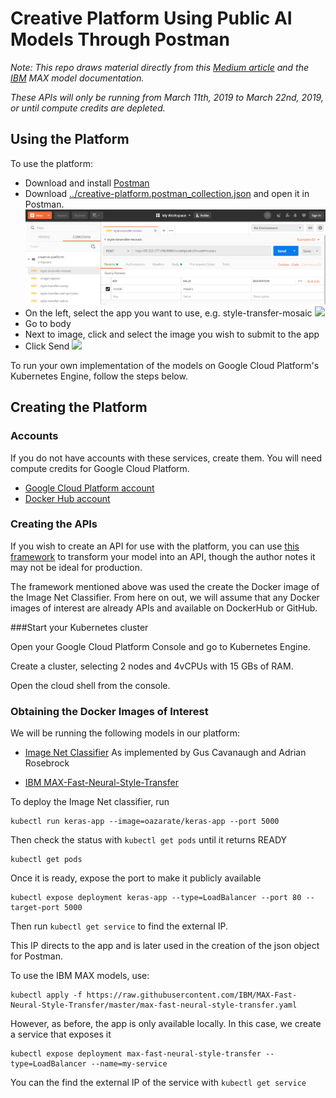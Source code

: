 # Creative Platform Using Public AI Models Through Postman

_Note: This repo draws material directly from this [Medium article](https://medium.com/analytics-vidhya/deploy-your-first-deep-learning-model-on-kubernetes-with-python-keras-flask-and-docker-575dc07d9e76) and the [IBM](https://github.com/IBM) MAX model documentation._

_These APIs will only be running from March 11th, 2019 to March 22nd, 2019, or until compute credits are depleted._

## Using the Platform

To use the platform:

* Download and install [Postman](https://www.getpostman.com/)
* Download [../creative-platform.postman_collection.json](creative-platform.postman_collection.json) and open it in Postman.
![](/images/instructions-1.png)
* On the left, select the app you want to use, e.g. style-transfer-mosaic
![](../images/instructions-2.png)
* Go to body
* Next to image, click and select the image you wish to submit to the app
* Click Send
![](../images/instructions-3.png)

To run your own implementation of the models on Google Cloud Platform's Kubernetes Engine, follow the steps below.

## Creating the Platform

### Accounts

If you do not have accounts with these services, create them. You will need compute credits for Google Cloud Platform.

* [Google Cloud Platform account](https://cloud.google.com/)
* [Docker Hub account](https://hub.docker.com/)

### Creating the APIs

If you wish to create an API for use with the platform, you can use [this framework](https://medium.com/analytics-vidhya/deploy-your-first-deep-learning-model-on-kubernetes-with-python-keras-flask-and-docker-575dc07d9e76) to transform your model into an API, though the author notes it may not be ideal for production.

The framework mentioned above was used the create the Docker image of the Image Net Classifier.
From here on out, we will assume that any Docker images of interest are already APIs and available on DockerHub or GitHub.

###Start your Kubernetes cluster

Open your Google Cloud Platform Console and go to Kubernetes Engine.

Create a cluster, selecting 2 nodes and 4vCPUs with 15 GBs of RAM.

Open the cloud shell from the console.

### Obtaining the Docker Images of Interest

We will be running the following models in our platform:

* [Image Net Classifier](https://medium.com/analytics-vidhya/deploy-your-first-deep-learning-model-on-kubernetes-with-python-keras-flask-and-docker-575dc07d9e76) As implemented by Gus Cavanaugh and Adrian Rosebrock

* [IBM MAX-Fast-Neural-Style-Transfer](https://github.com/IBM/MAX-Fast-Neural-Style-Transfer)

To deploy the Image Net classifier, run

```
kubectl run keras-app --image=oazarate/keras-app --port 5000
```

Then check the status with `kubectl get pods` until it returns READY

```
kubectl get pods
```

Once it is ready, expose the port to make it publicly available

```
kubectl expose deployment keras-app --type=LoadBalancer --port 80 --target-port 5000
```

Then run `kubectl get service` to find the external IP.

This IP directs to the app and is later used in the creation of the json object for Postman.

To use the IBM MAX models, use:

```
kubectl apply -f https://raw.githubusercontent.com/IBM/MAX-Fast-Neural-Style-Transfer/master/max-fast-neural-style-transfer.yaml

```

However, as before, the app is only available locally. In this case, we create a service that exposes it

```
kubectl expose deployment max-fast-neural-style-transfer --type=LoadBalancer --name=my-service
```

You can the find the external IP of the service with `kubectl get service`
